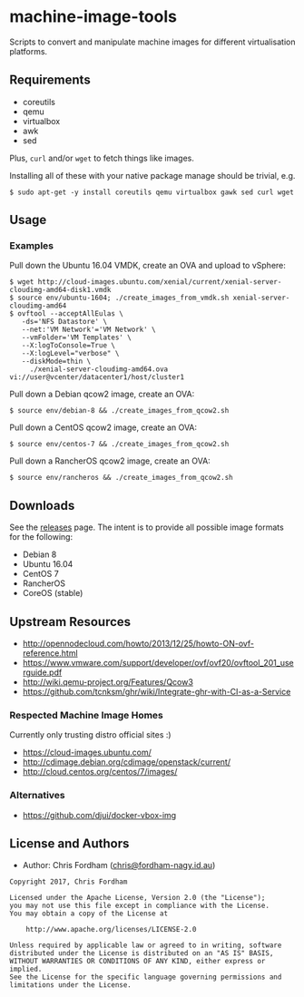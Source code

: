 # machine-image-tools

Scripts to convert and manipulate machine images for different virtualisation platforms.

## Requirements

- coreutils
- qemu
- virtualbox
- awk
- sed

Plus, `curl` and/or `wget` to fetch things like images.

Installing all of these with your native package manage should be trivial, e.g.

    $ sudo apt-get -y install coreutils qemu virtualbox gawk sed curl wget

## Usage

### Examples

Pull down the Ubuntu 16.04 VMDK, create an OVA and upload to vSphere:

    $ wget http://cloud-images.ubuntu.com/xenial/current/xenial-server-cloudimg-amd64-disk1.vmdk
    $ source env/ubuntu-1604; ./create_images_from_vmdk.sh xenial-server-cloudimg-amd64
    $ ovftool --acceptAllEulas \
       -ds='NFS Datastore' \
       --net:'VM Network'='VM Network' \
       --vmFolder='VM Templates' \
       --X:logToConsole=True \
       --X:logLevel="verbose" \
       --diskMode=thin \
         ./xenial-server-cloudimg-amd64.ova vi://user@vcenter/datacenter1/host/cluster1

Pull down a Debian qcow2 image, create an OVA:

    $ source env/debian-8 && ./create_images_from_qcow2.sh

Pull down a CentOS qcow2 image, create an OVA:

    $ source env/centos-7 && ./create_images_from_qcow2.sh

Pull down a RancherOS qcow2 image, create an OVA:

    $ source env/rancheros && ./create_images_from_qcow2.sh

## Downloads

See the [releases](https://github.com/flaccid/machine-image-tools/releases) page. The intent is to provide all possible image formats for the following:

- Debian 8
- Ubuntu 16.04
- CentOS 7
- RancherOS
- CoreOS (stable)

## Upstream Resources

- http://opennodecloud.com/howto/2013/12/25/howto-ON-ovf-reference.html
- https://www.vmware.com/support/developer/ovf/ovf20/ovftool_201_userguide.pdf
- http://wiki.qemu-project.org/Features/Qcow3
- https://github.com/tcnksm/ghr/wiki/Integrate-ghr-with-CI-as-a-Service

### Respected Machine Image Homes

Currently only trusting distro official sites :)

- https://cloud-images.ubuntu.com/
- http://cdimage.debian.org/cdimage/openstack/current/
- http://cloud.centos.org/centos/7/images/

### Alternatives

- https://github.com/djui/docker-vbox-img

License and Authors
-------------------
- Author: Chris Fordham (<chris@fordham-nagy.id.au>)

```text
Copyright 2017, Chris Fordham

Licensed under the Apache License, Version 2.0 (the "License");
you may not use this file except in compliance with the License.
You may obtain a copy of the License at

    http://www.apache.org/licenses/LICENSE-2.0

Unless required by applicable law or agreed to in writing, software
distributed under the License is distributed on an "AS IS" BASIS,
WITHOUT WARRANTIES OR CONDITIONS OF ANY KIND, either express or implied.
See the License for the specific language governing permissions and
limitations under the License.
```
